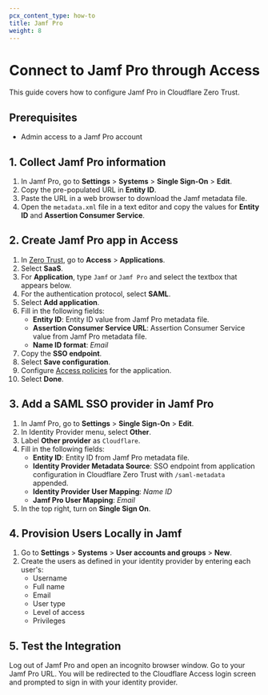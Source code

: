 ```yaml
---
pcx_content_type: how-to
title: Jamf Pro
weight: 8
---
```


# Connect to Jamf Pro through Access

This guide covers how to configure Jamf Pro in Cloudflare Zero Trust.

## Prerequisites

- Admin access to a Jamf Pro account

## 1. Collect Jamf Pro information

1. In Jamf Pro, go to **Settings** > **Systems** > **Single Sign-On** > **Edit**.
2. Copy the pre-populated URL in **Entity ID**.
3. Paste the URL in a web browser to download the Jamf metadata file.
4. Open the `metadata.xml` file in a text editor and copy the values for **Entity ID** and **Assertion Consumer Service**.

## 2. Create Jamf Pro app in Access

1. In [Zero Trust](https://one.dash.cloudflare.com), go to **Access** > **Applications**.
2. Select **SaaS**.
3. For **Application**, type `Jamf`  or `Jamf Pro` and select the textbox that appears below.
4. For the authentication protocol, select **SAML**.
5. Select **Add application**.
6. Fill in the following fields:
    - **Entity ID**: Entity ID value from Jamf Pro metadata file.
    - **Assertion Consumer Service URL**: Assertion Consumer Service value from Jamf Pro metadata file.
    - **Name ID format**: _Email_
7. Copy the **SSO endpoint**.
8. Select **Save configuration**.
9. Configure [Access policies](/cloudflare-one/policies/access/) for the application.
10. Select **Done**.

## 3. Add a SAML SSO provider in Jamf Pro

1. In Jamf Pro, go to **Settings** > **Single Sign-On** > **Edit**.
2. In Identity Provider menu, select **Other**.
3. Label **Other provider** as `Cloudflare`.
4. Fill in the following fields:
    - **Entity ID**: Entity ID from Jamf Pro metadata file.
    - **Identity Provider Metadata Source**: SSO endpoint from application configuration in Cloudflare Zero Trust with `/saml-metadata` appended.
    - **Identity Provider User Mapping**: _Name ID_
    - **Jamf Pro User Mapping**: _Email_
5. In the top right, turn on **Single Sign On**.

## 4. Provision Users Locally in Jamf

1. Go to **Settings** > **Systems** > **User accounts and groups** > **New**.
2. Create the users as defined in your identity provider by entering each user's:
    - Username
    - Full name
    - Email
    - User type
    - Level of access
    - Privileges

## 5. Test the Integration

Log out of Jamf Pro and open an incognito browser window. Go to your Jamf Pro URL. You will be redirected to the Cloudflare Access login screen and prompted to sign in with your identity provider.
